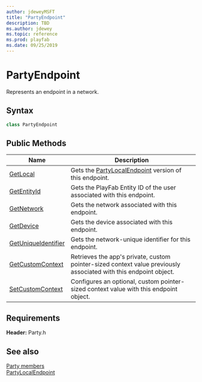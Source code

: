 ```yaml
---
author: jdeweyMSFT
title: "PartyEndpoint"
description: TBD
ms.author: jdewey
ms.topic: reference
ms.prod: playfab
ms.date: 09/25/2019
---
```


# PartyEndpoint  

Represents an endpoint in a network.  

## Syntax  
  
```cpp  
class PartyEndpoint  
```  
  
## Public Methods  
  
| Name | Description |  
| --- | --- |  
| [GetLocal](methods/partyendpoint_getlocal.md) | Gets the [PartyLocalEndpoint](../PartyLocalEndpoint/partylocalendpoint.md) version of this endpoint. |  
| [GetEntityId](methods/partyendpoint_getentityid.md) | Gets the PlayFab Entity ID of the user associated with this endpoint. |  
| [GetNetwork](methods/partyendpoint_getnetwork.md) | Gets the network associated with this endpoint. |  
| [GetDevice](methods/partyendpoint_getdevice.md) | Gets the device associated with this endpoint. |  
| [GetUniqueIdentifier](methods/partyendpoint_getuniqueidentifier.md) | Gets the network-unique identifier for this endpoint. |  
| [GetCustomContext](methods/partyendpoint_getcustomcontext.md) | Retrieves the app's private, custom pointer-sized context value previously associated with this endpoint object. |  
| [SetCustomContext](methods/partyendpoint_setcustomcontext.md) | Configures an optional, custom pointer-sized context value with this endpoint object. |  

  
  
## Requirements  
  
**Header:** Party.h
  
## See also  
[Party members](../../party_members.md)  
[PartyLocalEndpoint](../PartyLocalEndpoint/partylocalendpoint.md)
  
  
  
